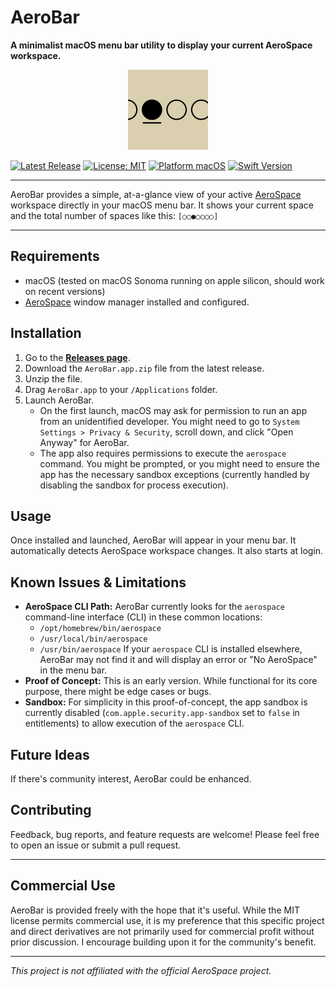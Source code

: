 # AeroBar

**A minimalist macOS menu bar utility to display your current AeroSpace workspace.**

<p align="center">
  <img src="./Design/AppIcon256.png" alt="AeroBar App Icon" width="128">
</p>

[![Latest Release](https://img.shields.io/github/v/release/stneric/aerobar?label=latest%20release&style=flat-square)](https://github.com/stneric/aerobar/releases/latest)
[![License: MIT](https://img.shields.io/badge/License-MIT-yellow.svg?style=flat-square)](https://opensource.org/licenses/MIT)
[![Platform macOS](https://img.shields.io/badge/Platform-macOS-lightgrey?style=flat-square&logo=apple)](https://www.apple.com/macos/)
[![Swift Version](https://img.shields.io/badge/Swift-5-orange?style=flat-square&logo=swift)](https://swift.org)

---

AeroBar provides a simple, at-a-glance view of your active [AeroSpace](https://github.com/nikitabobko/AeroSpace) workspace directly in your macOS menu bar. It shows your current space and the total number of spaces like this: `[○○●○○○○]`

---

## Requirements

*   macOS (tested on macOS Sonoma running on apple silicon, should work on recent versions)
*   [AeroSpace](https://github.com/nikitabobko/AeroSpace) window manager installed and configured.

## Installation
1.  Go to the [**Releases page**](https://github.com/stneric/AeroBar/releases/tag/AeroBar).
2.  Download the `AeroBar.app.zip` file from the latest release.
3.  Unzip the file.
4.  Drag `AeroBar.app` to your `/Applications` folder.
5.  Launch AeroBar.
    *   On the first launch, macOS may ask for permission to run an app from an unidentified developer. You might need to go to `System Settings > Privacy & Security`, scroll down, and click "Open Anyway" for AeroBar.
    *   The app also requires permissions to execute the `aerospace` command. You might be prompted, or you might need to ensure the app has the necessary sandbox exceptions (currently handled by disabling the sandbox for process execution).

## Usage

Once installed and launched, AeroBar will appear in your menu bar. It automatically detects AeroSpace workspace changes.
It also starts at login.

## Known Issues & Limitations

*   **AeroSpace CLI Path:** AeroBar currently looks for the `aerospace` command-line interface (CLI) in these common locations:
    *   `/opt/homebrew/bin/aerospace`
    *   `/usr/local/bin/aerospace`
    *   `/usr/bin/aerospace`
    If your `aerospace` CLI is installed elsewhere, AeroBar may not find it and will display an error or "No AeroSpace" in the menu bar.
*   **Proof of Concept:** This is an early version. While functional for its core purpose, there might be edge cases or bugs.
*   **Sandbox:** For simplicity in this proof-of-concept, the app sandbox is currently disabled (`com.apple.security.app-sandbox` set to `false` in entitlements) to allow execution of the `aerospace` CLI.

## Future Ideas

If there's community interest, AeroBar could be enhanced.

## Contributing

Feedback, bug reports, and feature requests are welcome! Please feel free to open an issue or submit a pull request.

---

## Commercial Use

AeroBar is provided freely with the hope that it's useful. While the MIT license permits commercial use, it is my preference that this specific project and direct derivatives are not primarily used for commercial profit without prior discussion. I encourage building upon it for the community's benefit.

---

*This project is not affiliated with the official AeroSpace project.*

